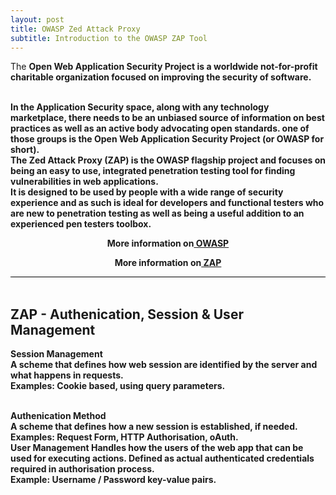 ```yaml
---
layout: post
title: OWASP Zed Attack Proxy
subtitle: Introduction to the OWASP ZAP Tool
---
```


<div style="border-bottom:1px solid black">

The <strong>O<strong>pen <strong>W</strong>eb <strong>A<strong>pplication <strong>S</strong>ecurity <strong>P</strong>roject is a worldwide not-for-profit charitable organization focused on improving the security of software. 

<br>
In the Application Security space, along with any technology marketplace, there needs to be an unbiased source of information on best practices as well as an active body advocating open standards. one of those groups is the Open Web Application Security Project (or OWASP for short).

<br>
The <strong>Z</strong>ed <strong>A</strong>ttack <strong>P</strong>roxy (ZAP) is the OWASP flagship project and focuses on being an easy to use, integrated penetration testing tool for finding vulnerabilities in web applications.

<br>
It is designed to be used by people with a wide range of security experience and as such is ideal for developers and functional testers who are new to penetration testing as well as being a useful addition to an experienced pen testers toolbox.

 <p style="text-align:center"> More information on<a href="https://www.owasp.org/index.php/Main_Page"> OWASP</a></p>
 <p style="text-align:center"> More information on<a href="https://www.owasp.org/index.php/OWASP_Zed_Attack_Proxy_Project"> ZAP</a></p>

</div>

<br>

## ZAP - Authenication, Session & User Management 

<strong>Session Management</strong>
<br>
A scheme that defines how web session are identified by the server and what happens in requests.
<br>
Examples: Cookie based, using query parameters.

<br>
<strong>Authenication Method</strong>
<br>
A scheme that defines how a new session is established, if needed.
<br>
Examples: Request Form, HTTP Authorisation, oAuth.

<br>
<strong>User Management</strong>
Handles how the users of the web app that can be used for executing actions.
Defined as actual authenticated credentials required in authorisation process.
<br>
Example: Username / Password key-value pairs.

<br>








